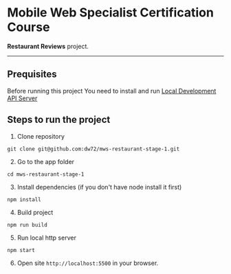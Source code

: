 # Mobile Web Specialist Certification Course

**Restaurant Reviews** project.

---

## Prequisites

Before running this project You need to install and run [Local Development API Server](https://github.com/udacity/mws-restaurant-stage-2)

## Steps to run the project

1.  Clone repository

```
git clone git@github.com:dw72/mws-restaurant-stage-1.git
```

2.  Go to the app folder

```
cd mws-restaurant-stage-1
```

3.  Install dependencies (if you don't have node install it first)

```
npm install
```

4.  Build project

```
npm run build
```

5.  Run local http server

```
npm start
```

6.  Open site `http://localhost:5500` in your browser.

